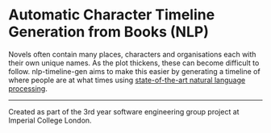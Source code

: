 # Automatic Character Timeline Generation from Books (NLP)

Novels often contain many places, characters and organisations each with their own unique names. As the plot thickens,
these can become difficult to follow.
nlp-timeline-gen aims to make this easier by generating a timeline of where people are at what times using 
[state-of-the-art natural language processing](https://spacy.io/).

---

Created as part of the 3rd year software engineering group project at Imperial College London.